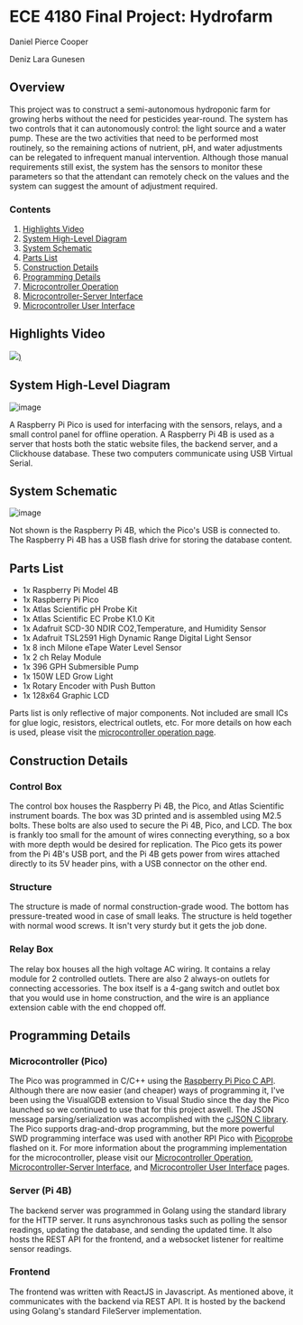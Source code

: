 # ECE 4180 Final Project: Hydrofarm

Daniel Pierce Cooper

Deniz Lara Gunesen

## Overview

This project was to construct a semi-autonomous hydroponic farm for growing herbs without the need for pesticides year-round. The system has two controls that it can autonomously control: the light source and a water pump. These are the two activities that need to be performed most routinely, so the remaining actions of nutrient, pH, and water adjustments can be relegated to infrequent manual intervention. Although those manual requirements still exist, the system has the sensors to monitor these parameters so that the attendant can remotely check on the values and the system can suggest the amount of adjustment required.

### Contents

1. [Highlights Video](#highlights-video)
2. [System High-Level Diagram](#system-high-level-diagram)
3. [System Schematic](#system-schematic)
4. [Parts List](#parts-list)
5. [Construction Details](#construction-details)
6. [Programming Details](#programming-details)
7. [Microcontroller Operation](https://github.com/danielcbailey/HydroponicsProject/blob/main/docs/Microcontroller_operation.md)
8. [Microcontroller-Server Interface](https://github.com/danielcbailey/HydroponicsProject/blob/main/docs/Microcontroller-Server_Interface.md)
9. [Microcontroller User Interface](https://github.com/danielcbailey/HydroponicsProject/blob/main/docs/Microcontroller-User_Actions.md)

## Highlights Video

[<img src="https://img.youtube.com/vi/q4DIJgzh-Gc/0.jpg">)](https://www.youtube.com/watch?v=q4DIJgzh-Gc)

## System High-Level Diagram

![image](https://github.com/danielcbailey/HydroponicsProject/assets/9934819/059ead7f-0ccd-4f65-831f-1820206b267e)

A Raspberry Pi Pico is used for interfacing with the sensors, relays, and a small control panel for offline operation. A Raspberry Pi 4B is used as a server that hosts both the static website files, the backend server, and a Clickhouse database. These two computers communicate using USB Virtual Serial.

## System Schematic

![image](https://github.com/danielcbailey/HydroponicsProject/assets/32362546/a51a06e4-8014-4535-9cb7-e429a8f9740d)

Not shown is the Raspberry Pi 4B, which the Pico's USB is connected to. The Raspberry Pi 4B has a USB flash drive for storing the database content.

## Parts List

- 1x Raspberry Pi Model 4B
- 1x Raspberry Pi Pico
- 1x Atlas Scientific pH Probe Kit
- 1x Atlas Scientific EC Probe K1.0 Kit
- 1x Adafruit SCD-30 NDIR CO2,Temperature, and Humidity Sensor
- 1x Adafruit TSL2591 High Dynamic Range Digital Light Sensor
- 1x 8 inch Milone eTape Water Level Sensor
- 1x 2 ch Relay Module
- 1x 396 GPH Submersible Pump
- 1x 150W LED Grow Light
- 1x Rotary Encoder with Push Button
- 1x 128x64 Graphic LCD

Parts list is only reflective of major components. Not included are small ICs for glue logic, resistors, electrical outlets, etc. For more details on how each is used, please visit the [microcontroller operation page](https://github.com/danielcbailey/HydroponicsProject/blob/main/docs/Microcontroller_operation.md).

## Construction Details

### Control Box

The control box houses the Raspberry Pi 4B, the Pico, and Atlas Scientific instrument boards. The box was 3D printed and is assembled using M2.5 bolts. These bolts are also used to secure the Pi 4B, Pico, and LCD. The box is frankly too small for the amount of wires connecting everything, so a box with more depth would be desired for replication. The Pico gets its power from the Pi 4B's USB port, and the Pi 4B gets power from wires attached directly to its 5V header pins, with a USB connector on the other end.

### Structure

The structure is made of normal construction-grade wood. The bottom has pressure-treated wood in case of small leaks. The structure is held together with normal wood screws. It isn't very sturdy but it gets the job done.

### Relay Box

The relay box houses all the high voltage AC wiring. It contains a relay module for 2 controlled outlets. There are also 2 always-on outlets for connecting accessories. The box itself is a 4-gang switch and outlet box that you would use in home construction, and the wire is an appliance extension cable with the end chopped off.

## Programming Details

### Microcontroller (Pico)

The Pico was programmed in C/C++ using the [Raspberry Pi Pico C API](https://github.com/raspberrypi/pico-sdk). Although there are now easier (and cheaper) ways of programming it, I've been using the VisualGDB extension to Visual Studio since the day the Pico launched so we continued to use that for this project aswell. The JSON message parsing/serialization was accomplished with the [cJSON C library](https://github.com/DaveGamble/cJSON). The Pico supports drag-and-drop programming, but the more powerful SWD programming interface was used with another RPI Pico with [Picoprobe](https://github.com/raspberrypi/picoprobe) flashed on it. For more information about the programming implementation for the microcontroller, please visit our [Microcontroller Operation](https://github.com/danielcbailey/HydroponicsProject/blob/main/docs/Microcontroller_operation.md), [Microcontroller-Server Interface](https://github.com/danielcbailey/HydroponicsProject/blob/main/docs/Microcontroller-Server_Interface.md), and [Microcontroller User Interface](https://github.com/danielcbailey/HydroponicsProject/blob/main/docs/Microcontroller-User_Actions.md) pages.

### Server (Pi 4B)

The backend server was programmed in Golang using the standard library for the HTTP server. It runs asynchronous tasks such as polling the sensor readings, updating the database, and sending the updated time. It also hosts the REST API for the frontend, and a websocket listener for realtime sensor readings.

### Frontend

The frontend was written with ReactJS in Javascript. As mentioned above, it communicates with the backend via REST API. It is hosted by the backend using Golang's standard FileServer implementation.
